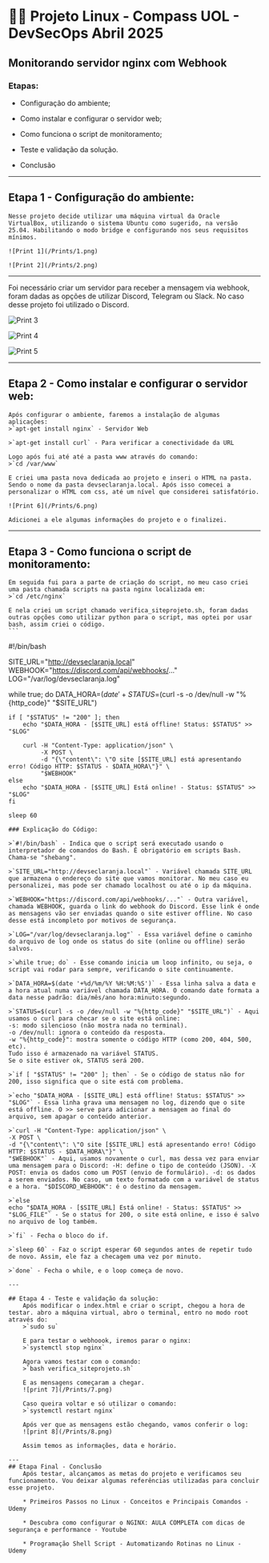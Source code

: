 # 👨‍💻 Projeto Linux - Compass UOL - DevSecOps Abril 2025

## Monitorando servidor nginx com Webhook

### Etapas:

* Configuração do ambiente;

* Como instalar e configurar o servidor web;

* Como funciona o script de monitoramento;

* Teste e validação da solução.

* Conclusão

---
## Etapa 1 - Configuração do ambiente:
    Nesse projeto decide utilizar uma máquina virtual da Oracle VirtualBox, utilizando o sistema Ubuntu como sugerido, na versão 25.04. Habilitando o modo bridge e configurando nos seus requisitos mínimos.

    ![Print 1](/Prints/1.png)

    ![Print 2](/Prints/2.png)
---

Foi necessário criar um servidor para receber a mensagem via webhook, foram dadas as opções de utilizar Discord, Telegram ou Slack. No caso desse projeto foi utilizado o Discord.

![Print 3](/Prints/3.png)

![Print 4](/Prints/4.png)

![Print 5](/Prints/5.png)

---

## Etapa 2 - Como instalar e configurar o servidor web:
    Após configurar o ambiente, faremos a instalação de algumas aplicações:
    >`apt-get install nginx` - Servidor Web

    >`apt-get install curl` - Para verificar a conectividade da URL

    Logo após fui até até a pasta www através do comando:
    >`cd /var/www`

    E criei uma pasta nova dedicada ao projeto e inseri o HTML na pasta. Sendo o nome da pasta devseclaranja.local. Após isso comecei a personalizar o HTML com css, até um nível que considerei satisfatório.

    ![Print 6](/Prints/6.png)

    Adicionei a ele algumas informações do projeto e o finalizei.

---

## Etapa 3 - Como funciona o script de monitoramento:
    Em seguida fui para a parte de criação do script, no meu caso criei uma pasta chamada scripts na pasta nginx localizada em:
    >`cd /etc/nginx`

    E nela criei um script chamado verifica_siteprojeto.sh, foram dadas outras opções como utilizar python para o script, mas optei por usar bash, assim criei o código.
    ```
#!/bin/bash

SITE_URL="http://devseclaranja.local"
WEBHOOK="https://discord.com/api/webhooks/..."
LOG="/var/log/devseclaranja.log"

while true; do
    DATA_HORA=$(date '+%d/%m/%Y %H:%M:%S')
    STATUS=$(curl -s -o /dev/null -w "%{http_code}" "$SITE_URL")

    if [ "$STATUS" != "200" ]; then
        echo "$DATA_HORA - [$SITE_URL] está offline! Status: $STATUS" >> "$LOG"

        curl -H "Content-Type: application/json" \
             -X POST \
             -d "{\"content\": \"O site [$SITE_URL] está apresentando erro! Código HTTP: $STATUS - $DATA_HORA\"}" \
             "$WEBHOOK"
    else
        echo "$DATA_HORA - [$SITE_URL] Está online! - Status: $STATUS" >> "$LOG"
    fi

    sleep 60

```
### Explicação do Código:

>`#!/bin/bash` - Indica que o script será executado usando o interpretador de comandos do Bash. É obrigatório em scripts Bash. Chama-se "shebang".

>`SITE_URL="http://devseclaranja.local"` - Variável chamada SITE_URL que armazena o endereço do site que vamos monitorar. No meu caso eu personalizei, mas pode ser chamado localhost ou até o ip da máquina.

>`WEBHOOK="https://discord.com/api/webhooks/..."` - Outra variável, chamada WEBHOOK, guarda o link do webhook do Discord. Esse link é onde as mensagens vão ser enviadas quando o site estiver offline. No caso desse está incompleto por motivos de segurança.

>`LOG="/var/log/devseclaranja.log"` - Essa variável define o caminho do arquivo de log onde os status do site (online ou offline) serão salvos.

>`while true; do` - Esse comando inicia um loop infinito, ou seja, o script vai rodar para sempre, verificando o site continuamente.

>`DATA_HORA=$(date '+%d/%m/%Y %H:%M:%S')` - Essa linha salva a data e a hora atual numa variável chamada DATA_HORA. O comando date formata a data nesse padrão: dia/mês/ano hora:minuto:segundo.

>`STATUS=$(curl -s -o /dev/null -w "%{http_code}" "$SITE_URL")` - Aqui usamos o curl para checar se o site está online:
-s: modo silencioso (não mostra nada no terminal).
-o /dev/null: ignora o conteúdo da resposta.
-w "%{http_code}": mostra somente o código HTTP (como 200, 404, 500, etc).
Tudo isso é armazenado na variável STATUS.
Se o site estiver ok, STATUS será 200.

>`if [ "$STATUS" != "200" ]; then` - Se o código de status não for 200, isso significa que o site está com problema.

>`echo "$DATA_HORA - [$SITE_URL] está offline! Status: $STATUS" >> "$LOG"` - Essa linha grava uma mensagem no log, dizendo que o site está offline. O >> serve para adicionar a mensagem ao final do arquivo, sem apagar o conteúdo anterior.

>`curl -H "Content-Type: application/json" \
-X POST \
-d "{\"content\": \"O site [$SITE_URL] está apresentando erro! Código HTTP: $STATUS - $DATA_HORA\"}" \
"$WEBHOOK"` - Aqui, usamos novamente o curl, mas dessa vez para enviar uma mensagem para o Discord: -H: define o tipo de conteúdo (JSON). -X POST: envia os dados como um POST (envio de formulário). -d: os dados a serem enviados. No caso, um texto formatado com a variável de status e a hora. "$DISCORD_WEBHOOK": é o destino da mensagem.

>`else
echo "$DATA_HORA - [$SITE_URL] Está online! - Status: $STATUS" >> "$LOG_FILE"` - Se o status for 200, o site está online, e isso é salvo no arquivo de log também.

>`fi` - Fecha o bloco do if.

>`sleep 60` - Faz o script esperar 60 segundos antes de repetir tudo de novo. Assim, ele faz a checagem uma vez por minuto.

>`done` - Fecha o while, e o loop começa de novo.

---

## Etapa 4 - Teste e validação da solução:
    Após modificar o index.html e criar o script, chegou a hora de testar. abro a máquina virtual, abro o terminal, entro no modo root através do:
    >`sudo su`

    E para testar o webhoook, iremos parar o nginx:
    >`systemctl stop nginx`

    Agora vamos testar com o comando:
    >`bash verifica_siteprojeto.sh`

    E as mensagens começaram a chegar.
    ![print 7](/Prints/7.png)

    Caso queira voltar e só utilizar o comando:
    >`systemctl restart nginx`

    Após ver que as mensagens estão chegando, vamos conferir o log:
    ![print 8](/Prints/8.png)

    Assim temos as informações, data e horário.

---
## Etapa Final - Conclusão
    Após testar, alcançamos as metas do projeto e verificamos seu funcionamento. Vou deixar algumas referências utilizadas para concluir esse projeto.

    * Primeiros Passos no Linux - Conceitos e Principais Comandos - Udemy

    * Descubra como configurar o NGINX: AULA COMPLETA com dicas de segurança e performance - Youtube

    * Programação Shell Script - Automatizando Rotinas no Linux - Udemy


